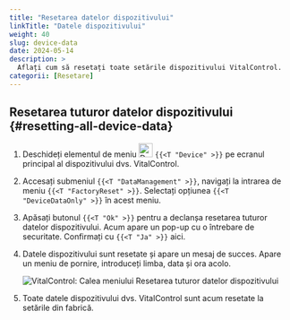 ```yaml
---
title: "Resetarea datelor dispozitivului"
linkTitle: "Datele dispozitivului"
weight: 40
slug: device-data
date: 2024-05-14
description: >
  Aflați cum să resetați toate setările dispozitivului VitalControl.
categorii: [Resetare]
---
```

## Resetarea tuturor datelor dispozitivului {#resetting-all-device-data}

1. Deschideți elementul de meniu <img src="/icons/device.svg" width="25" align="bottom" alt="Device" /> `{{<T "Device" >}}` pe ecranul principal al dispozitivului dvs. VitalControl.

1. Accesați submeniul `{{<T "DataManagement" >}}`, navigați la intrarea de meniu `{{<T "FactoryReset" >}}`. Selectați opțiunea `{{<T "DeviceDataOnly" >}}` în acest meniu.

1. Apăsați butonul `{{<T "Ok" >}}` pentru a declanșa resetarea tuturor datelor dispozitivului. Acum apare un pop-up cu o întrebare de securitate. Confirmați cu `{{<T "Ja" >}}` aici.

1. Datele dispozitivului sunt resetate și apare un mesaj de succes. Apare un meniu de pornire, introduceți limba, data și ora acolo.

   ![VitalControl: Calea meniului Resetarea tuturor datelor dispozitivului](../images/resetdevicedata.png "Resetarea datelor dispozitivului")

1. Toate datele dispozitivului dvs. VitalControl sunt acum resetate la setările din fabrică.
